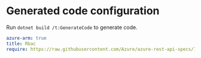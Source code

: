 # Generated code configuration

Run `dotnet build /t:GenerateCode` to generate code.

``` yaml
azure-arm: true
title: Rbac
require: https://raw.githubusercontent.com/Azure/azure-rest-api-specs/7fe24f57e1d0e3560535be0730db43feb3239a36/specification/graphrbac/data-plane/readme.md
```
